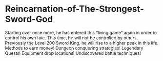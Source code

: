 # Reincarnation-of-The-Strongest-Sword-God
Starting over once more, he has entered this “living game” again in order to control his own fate.  This time, he will not be controlled by others.  Previously the Level 200 Sword King, he will rise to a higher peak in this life.  Methods to earn money! Dungeon conquering strategies! Legendary Quests! Equipment drop locations! Undiscovered battle techniques!
